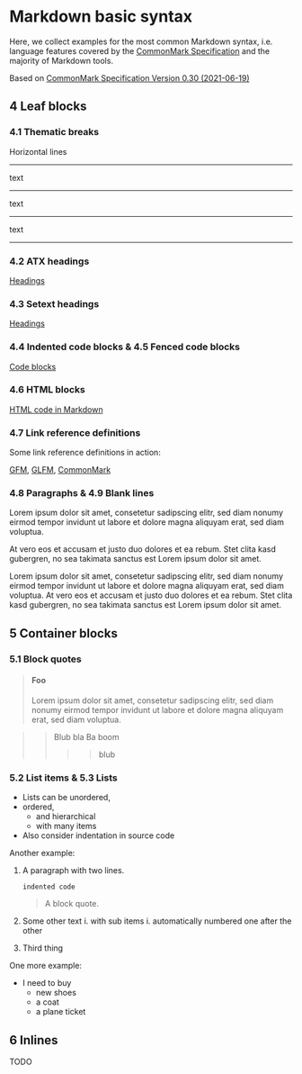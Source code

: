 # Markdown basic syntax

Here, we collect examples for the most common Markdown syntax, i.e. language features 
covered by the [CommonMark Specification](https://commonmark.org)
and the majority of Markdown tools.

Based on [CommonMark Specification Version 0.30 (2021-06-19)](https://spec.commonmark.org/0.30/)

## 4 Leaf blocks

### 4.1 Thematic breaks

Horizontal lines

***

text

---

text

___

text

--------------------------


### 4.2 ATX headings

[Headings](atx-headings.md)


### 4.3 Setext headings

[Headings](setext-headings.md)


### 4.4 Indented code blocks & 4.5 Fenced code blocks

[Code blocks](code-blocks.md)


### 4.6 HTML blocks

[HTML code in Markdown](html.md)


### 4.7 Link reference definitions

Some link reference definitions in action:

[GFM]: https://github.github.com/gfm/ "GitHub-flavored Markdown"
[GLFM]: https://docs.gitlab.com/ee/user/markdown.html
  "GitLab-flavored Markdown"
[CommonMark]: https://commonmark.org/

[GFM], [GLFM],
[CommonMark]


### 4.8 Paragraphs & 4.9 Blank lines

Lorem ipsum dolor sit amet, consetetur sadipscing elitr, sed diam nonumy eirmod tempor invidunt ut labore et dolore magna aliquyam erat, sed diam voluptua.

At vero eos et accusam et justo duo dolores et ea rebum. Stet clita kasd gubergren, no sea takimata sanctus est Lorem ipsum dolor sit amet.



 Lorem ipsum dolor sit amet, consetetur sadipscing elitr, sed diam nonumy eirmod tempor invidunt ut labore et dolore magna aliquyam erat, sed diam voluptua.
              At vero eos et accusam et justo duo dolores et ea rebum.
       Stet clita kasd gubergren, no sea takimata sanctus est Lorem ipsum dolor sit amet.



## 5 Container blocks
 
### 5.1 Block quotes

> #### Foo
> Lorem ipsum dolor sit amet, consetetur sadipscing elitr,
> sed diam nonumy eirmod tempor invidunt ut labore et dolore magna aliquyam erat,
> sed diam voluptua.

>> Blub
>> bla
>> Ba boom
>>>> blub


### 5.2 List items & 5.3 Lists

* Lists can be unordered,
* ordered,
  * and hierarchical
  * with many items
* Also consider indentation in source code

Another example:


1.  A paragraph
    with two lines.

        indented code

    > A block quote.
    
2.  Some other text
      i. with sub items
      i. automatically numbered
         one after the other
         
3.  Third thing

One more example:

* I need to buy
    - new shoes
    - a coat
    - a plane ticket


## 6 Inlines

TODO
